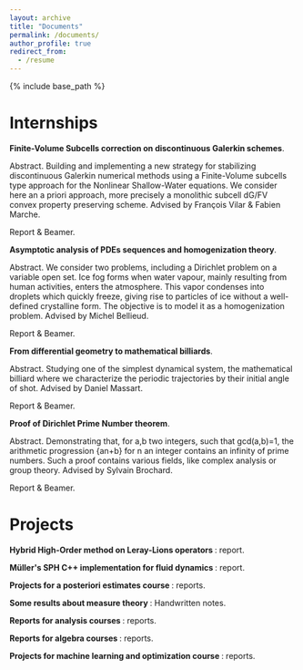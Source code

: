 ```yaml
---
layout: archive
title: "Documents"
permalink: /documents/
author_profile: true
redirect_from:
  - /resume
---
```


{% include base_path %}

Internships
======
<b> Finite-Volume Subcells correction on discontinuous Galerkin schemes</b>.

<it>Abstract</it>. Building and implementing a new strategy for stabilizing discontinuous Galerkin numerical methods using a Finite-Volume subcells type approach for the Nonlinear Shallow-Water equations. We consider here an a priori approach, more precisely a monolithic subcell dG/FV convex property preserving scheme. Advised by François Vilar & Fabien Marche.

Report & Beamer.


<b> Asymptotic analysis of PDEs sequences and homogenization theory</b>.

<it>Abstract</it>. We consider two problems, including a Dirichlet problem on a variable open set. Ice fog forms when water vapour, mainly resulting from human activities, enters the atmosphere. This vapor condenses into droplets which quickly freeze, giving rise to particles of ice without a well-defined crystalline form. The objective is to model it as a homogenization problem. Advised by Michel Bellieud.

Report & Beamer.


<b> From differential geometry to mathematical billiards</b>.

<it>Abstract</it>. Studying one of the simplest dynamical system, the mathematical billiard where we characterize the periodic trajectories by their initial angle of shot. Advised by Daniel Massart.

Report & Beamer.


<b> Proof of Dirichlet Prime Number theorem</b>.

<it>Abstract</it>. Demonstrating that, for a,b two integers, such that gcd(a,b)=1, the arithmetic progression {an+b} for n an integer contains an infinity of prime numbers. Such a proof contains various fields, like complex analysis or group theory. Advised by Sylvain Brochard.

Report & Beamer.


Projects
======

<b> Hybrid High-Order method on Leray-Lions operators </b> : report.

<b> Müller's SPH C++ implementation for fluid dynamics </b> : report.

<b> Projects for a posteriori estimates course </b> : reports.

<b> Some results about measure theory </b> : Handwritten notes.

<b> Reports for analysis courses </b> : reports.

<b> Reports for algebra courses </b> : reports.

<b> Projects for machine learning and optimization course </b> : reports.





